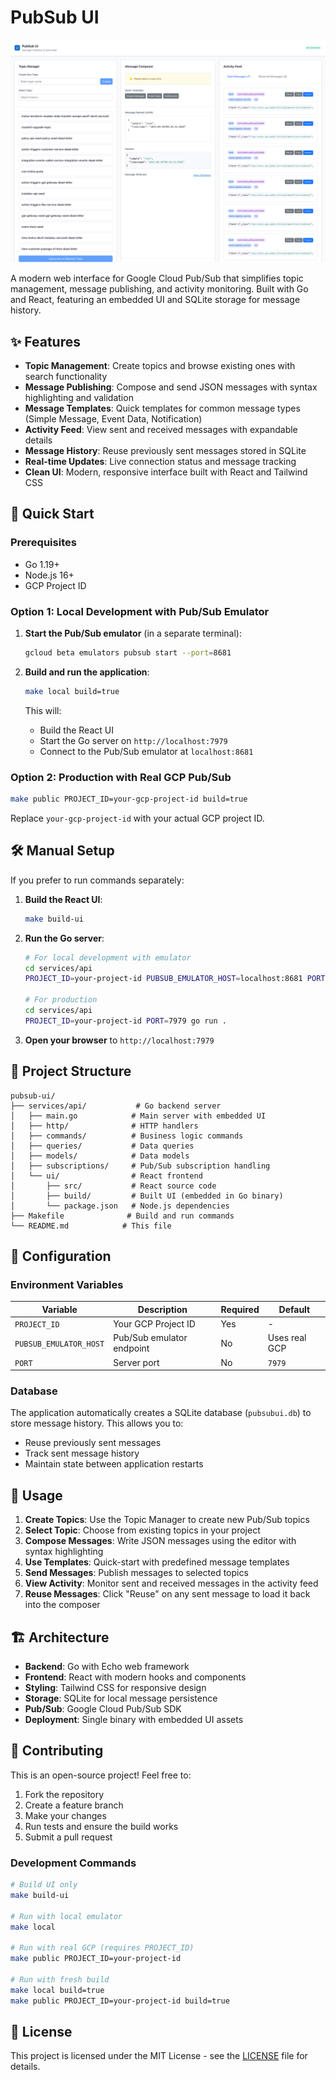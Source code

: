 # PubSub UI

![PubSub UI Screenshot](.playwright-mcp/pubsub-ui-screenshot.png)

A modern web interface for Google Cloud Pub/Sub that simplifies topic management, message publishing, and activity monitoring. Built with Go and React, featuring an embedded UI and SQLite storage for message history.

## ✨ Features

- **Topic Management**: Create topics and browse existing ones with search functionality
- **Message Publishing**: Compose and send JSON messages with syntax highlighting and validation
- **Message Templates**: Quick templates for common message types (Simple Message, Event Data, Notification)
- **Activity Feed**: View sent and received messages with expandable details
- **Message History**: Reuse previously sent messages stored in SQLite
- **Real-time Updates**: Live connection status and message tracking
- **Clean UI**: Modern, responsive interface built with React and Tailwind CSS

## 🚀 Quick Start

### Prerequisites

- Go 1.19+
- Node.js 16+
- GCP Project ID

### Option 1: Local Development with Pub/Sub Emulator

1. **Start the Pub/Sub emulator** (in a separate terminal):
   ```bash
   gcloud beta emulators pubsub start --port=8681
   ```

2. **Build and run the application**:
   ```bash
   make local build=true
   ```

   This will:
   - Build the React UI
   - Start the Go server on `http://localhost:7979`
   - Connect to the Pub/Sub emulator at `localhost:8681`

### Option 2: Production with Real GCP Pub/Sub

```bash
make public PROJECT_ID=your-gcp-project-id build=true
```

Replace `your-gcp-project-id` with your actual GCP project ID.

## 🛠 Manual Setup

If you prefer to run commands separately:

1. **Build the React UI**:
   ```bash
   make build-ui
   ```

2. **Run the Go server**:
   ```bash
   # For local development with emulator
   cd services/api
   PROJECT_ID=your-project-id PUBSUB_EMULATOR_HOST=localhost:8681 PORT=7979 go run .
   
   # For production
   cd services/api
   PROJECT_ID=your-project-id PORT=7979 go run .
   ```

3. **Open your browser** to `http://localhost:7979`

## 📁 Project Structure

```
pubsub-ui/
├── services/api/           # Go backend server
│   ├── main.go            # Main server with embedded UI
│   ├── http/              # HTTP handlers
│   ├── commands/          # Business logic commands
│   ├── queries/           # Data queries
│   ├── models/            # Data models
│   ├── subscriptions/     # Pub/Sub subscription handling
│   └── ui/                # React frontend
│       ├── src/           # React source code
│       ├── build/         # Built UI (embedded in Go binary)
│       └── package.json   # Node.js dependencies
├── Makefile              # Build and run commands
└── README.md            # This file
```

## 🔧 Configuration

### Environment Variables

| Variable | Description | Required | Default |
|----------|-------------|----------|---------|
| `PROJECT_ID` | Your GCP Project ID | Yes | - |
| `PUBSUB_EMULATOR_HOST` | Pub/Sub emulator endpoint | No | Uses real GCP |
| `PORT` | Server port | No | `7979` |

### Database

The application automatically creates a SQLite database (`pubsubui.db`) to store message history. This allows you to:
- Reuse previously sent messages
- Track sent message history
- Maintain state between application restarts

## 🎯 Usage

1. **Create Topics**: Use the Topic Manager to create new Pub/Sub topics
2. **Select Topic**: Choose from existing topics in your project
3. **Compose Messages**: Write JSON messages using the editor with syntax highlighting
4. **Use Templates**: Quick-start with predefined message templates
5. **Send Messages**: Publish messages to selected topics
6. **View Activity**: Monitor sent and received messages in the activity feed
7. **Reuse Messages**: Click "Reuse" on any sent message to load it back into the composer

## 🏗 Architecture

- **Backend**: Go with Echo web framework
- **Frontend**: React with modern hooks and components
- **Styling**: Tailwind CSS for responsive design
- **Storage**: SQLite for local message persistence
- **Pub/Sub**: Google Cloud Pub/Sub SDK
- **Deployment**: Single binary with embedded UI assets

## 🤝 Contributing

This is an open-source project! Feel free to:

1. Fork the repository
2. Create a feature branch
3. Make your changes
4. Run tests and ensure the build works
5. Submit a pull request

### Development Commands

```bash
# Build UI only
make build-ui

# Run with local emulator
make local

# Run with real GCP (requires PROJECT_ID)
make public PROJECT_ID=your-project-id

# Run with fresh build
make local build=true
make public PROJECT_ID=your-project-id build=true
```

## 📝 License

This project is licensed under the MIT License - see the [LICENSE](LICENSE) file for details.
